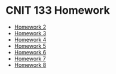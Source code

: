 <!DOCTYPE html>
<html lang="en">
<head>
    <meta charset="UTF-8">
    <meta name="viewport" content="width=device-width, initial-scale=1.0">
    <title>CNIT 133 Homework</title>
</head>
<body>
    <h1>CNIT 133 Homework</h1>
    <ul>
        <li><a href="homework2.html">Homework 2</a></li>
        <li><a href="homework3.html">Homework 3</a></li>
        <li><a href="homework4.html">Homework 4</a></li>
        <li><a href="homework5.html">Homework 5</a></li>
        <li><a href="homework6.html">Homework 6</a></li>
        <li><a href="homework7.html">Homework 7</a></li>
        <li><a href="homework8.html">Homework 8</a></li>
    </ul>
</body>
</html>
